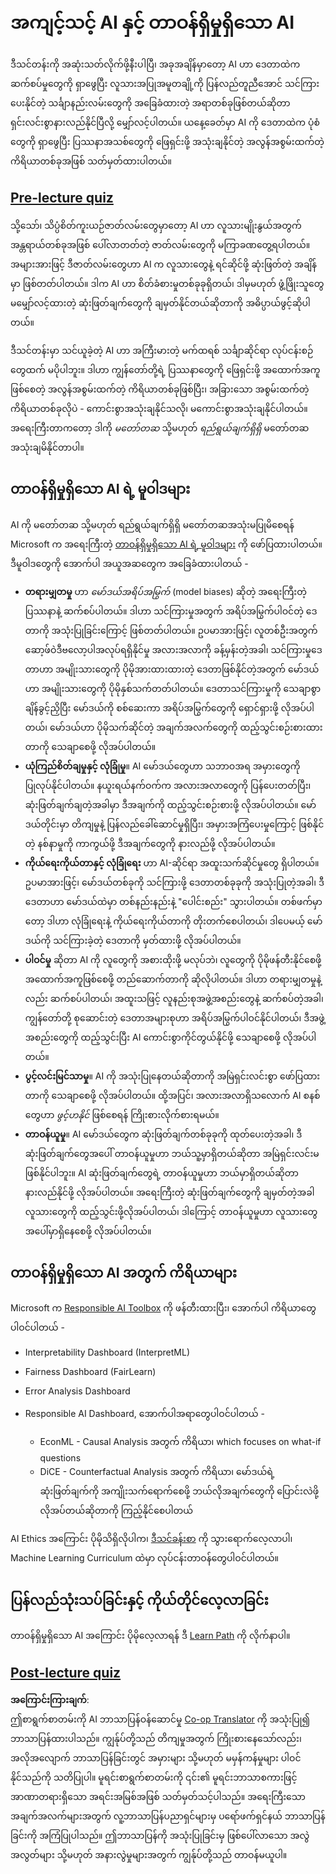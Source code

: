 <!--
CO_OP_TRANSLATOR_METADATA:
{
  "original_hash": "437c988596e751072e41a5aad3fcc5d9",
  "translation_date": "2025-08-25T21:26:48+00:00",
  "source_file": "lessons/7-Ethics/README.md",
  "language_code": "my"
}
-->
# အကျင့်သင့် AI နှင့် တာဝန်ရှိမှုရှိသော AI

ဒီသင်တန်းကို အဆုံးသတ်လိုက်ဖို့နီးပါပြီ၊ အခုအချိန်မှာတော့ AI ဟာ ဒေတာထဲက ဆက်စပ်မှုတွေကို ရှာဖွေပြီး လူသားအပြုအမူတချို့ကို ပြန်လည်တူညီအောင် သင်ကြားပေးနိုင်တဲ့ သင်္ချာနည်းလမ်းတွေကို အခြေခံထားတဲ့ အရာတစ်ခုဖြစ်တယ်ဆိုတာ ရှင်းလင်းစွာနားလည်နိုင်ပြီလို့ မျှော်လင့်ပါတယ်။ ယနေ့ခေတ်မှာ AI ကို ဒေတာထဲက ပုံစံတွေကို ရှာဖွေပြီး ပြဿနာအသစ်တွေကို ဖြေရှင်းဖို့ အသုံးချနိုင်တဲ့ အလွန်အစွမ်းထက်တဲ့ ကိရိယာတစ်ခုအဖြစ် သတ်မှတ်ထားပါတယ်။

## [Pre-lecture quiz](https://white-water-09ec41f0f.azurestaticapps.net/quiz/5/)

သို့သော်၊ သိပ္ပံစိတ်ကူးယဉ်ဇာတ်လမ်းတွေမှာတော့ AI ဟာ လူသားမျိုးနွယ်အတွက် အန္တရာယ်တစ်ခုအဖြစ် ပေါ်လာတတ်တဲ့ ဇာတ်လမ်းတွေကို မကြာခဏတွေ့ရပါတယ်။ အများအားဖြင့် ဒီဇာတ်လမ်းတွေဟာ AI က လူသားတွေနဲ့ ရင်ဆိုင်ဖို့ ဆုံးဖြတ်တဲ့ အချိန်မှာ ဖြစ်တတ်ပါတယ်။ ဒါက AI ဟာ စိတ်ခံစားမှုတစ်ခုခုရှိတယ်၊ ဒါမှမဟုတ် ဖွံ့ဖြိုးသူတွေ မမျှော်လင့်ထားတဲ့ ဆုံးဖြတ်ချက်တွေကို ချမှတ်နိုင်တယ်ဆိုတာကို အဓိပ္ပာယ်ဖွင့်ဆိုပါတယ်။

ဒီသင်တန်းမှာ သင်ယူခဲ့တဲ့ AI ဟာ အကြီးမားတဲ့ မက်ထရစ် သင်္ချာဆိုင်ရာ လုပ်ငန်းစဉ်တွေထက် မပိုပါဘူး။ ဒါဟာ ကျွန်တော်တို့ရဲ့ ပြဿနာတွေကို ဖြေရှင်းဖို့ အထောက်အကူဖြစ်စေတဲ့ အလွန်အစွမ်းထက်တဲ့ ကိရိယာတစ်ခုဖြစ်ပြီး၊ အခြားသော အစွမ်းထက်တဲ့ ကိရိယာတစ်ခုလိုပဲ - ကောင်းစွာအသုံးချနိုင်သလို၊ မကောင်းစွာအသုံးချနိုင်ပါတယ်။ အရေးကြီးတာကတော့ ဒါကို *မတော်တဆ* သို့မဟုတ် *ရည်ရွယ်ချက်ရှိရှိ* မတော်တဆအသုံးချမိနိုင်တာပါ။

## တာဝန်ရှိမှုရှိသော AI ရဲ့ မူဝါဒများ

AI ကို မတော်တဆ သို့မဟုတ် ရည်ရွယ်ချက်ရှိရှိ မတော်တဆအသုံးမပြုမိစေရန် Microsoft က အရေးကြီးတဲ့ [တာဝန်ရှိမှုရှိသော AI ရဲ့ မူဝါဒများ](https://www.microsoft.com/ai/responsible-ai?WT.mc_id=academic-77998-cacaste) ကို ဖော်ပြထားပါတယ်။ ဒီမူဝါဒတွေကို အောက်ပါ အယူအဆတွေက အခြေခံထားပါတယ် -

* **တရားမျှတမှု** ဟာ *မော်ဒယ်အရိပ်အမြွက်* (model biases) ဆိုတဲ့ အရေးကြီးတဲ့ ပြဿနာနဲ့ ဆက်စပ်ပါတယ်။ ဒါဟာ သင်ကြားမှုအတွက် အရိပ်အမြွက်ပါဝင်တဲ့ ဒေတာကို အသုံးပြုခြင်းကြောင့် ဖြစ်တတ်ပါတယ်။ ဥပမာအားဖြင့်၊ လူတစ်ဦးအတွက် ဆော့ဖ်ဝဲဒီဗလော့ပါအလုပ်ရရှိနိုင်မှု အလားအလာကို ခန့်မှန်းတဲ့အခါ၊ သင်ကြားမှုဒေတာဟာ အမျိုးသားတွေကို ပိုမိုအားထားထားတဲ့ ဒေတာဖြစ်နိုင်တဲ့အတွက် မော်ဒယ်ဟာ အမျိုးသားတွေကို ပိုမိုနှစ်သက်တတ်ပါတယ်။ ဒေတာသင်ကြားမှုကို သေချာစွာ ချိန်ခွင့်ညှိပြီး မော်ဒယ်ကို စစ်ဆေးကာ အရိပ်အမြွက်တွေကို ရှောင်ရှားဖို့ လိုအပ်ပါတယ်၊ မော်ဒယ်ဟာ ပိုမိုသက်ဆိုင်တဲ့ အချက်အလက်တွေကို ထည့်သွင်းစဉ်းစားထားတာကို သေချာစေဖို့ လိုအပ်ပါတယ်။
* **ယုံကြည်စိတ်ချမှုနှင့် လုံခြုံမှု**။ AI မော်ဒယ်တွေဟာ သဘာဝအရ အမှားတွေကို ပြုလုပ်နိုင်ပါတယ်။ နယူးရယ်နက်ဝက်က အလားအလာတွေကို ပြန်ပေးတတ်ပြီး၊ ဆုံးဖြတ်ချက်ချတဲ့အခါမှာ ဒီအချက်ကို ထည့်သွင်းစဉ်းစားဖို့ လိုအပ်ပါတယ်။ မော်ဒယ်တိုင်းမှာ တိကျမှုနဲ့ ပြန်လည်ခေါ်ဆောင်မှုရှိပြီး၊ အမှားအကြံပေးမှုကြောင့် ဖြစ်နိုင်တဲ့ နစ်နာမှုကို ကာကွယ်ဖို့ ဒီအချက်တွေကို နားလည်ဖို့ လိုအပ်ပါတယ်။
* **ကိုယ်ရေးကိုယ်တာနှင့် လုံခြုံရေး** ဟာ AI-ဆိုင်ရာ အထူးသက်ဆိုင်မှုတွေ ရှိပါတယ်။ ဥပမာအားဖြင့်၊ မော်ဒယ်တစ်ခုကို သင်ကြားဖို့ ဒေတာတစ်ခုခုကို အသုံးပြုတဲ့အခါ၊ ဒီဒေတာဟာ မော်ဒယ်ထဲမှာ တစ်နည်းနည်းနဲ့ "ပေါင်းစည်း" သွားပါတယ်။ တစ်ဖက်မှာတော့ ဒါဟာ လုံခြုံရေးနဲ့ ကိုယ်ရေးကိုယ်တာကို တိုးတက်စေပါတယ်၊ ဒါပေမယ့် မော်ဒယ်ကို သင်ကြားခဲ့တဲ့ ဒေတာကို မှတ်ထားဖို့ လိုအပ်ပါတယ်။
* **ပါဝင်မှု** ဆိုတာ AI ကို လူတွေကို အစားထိုးဖို့ မလုပ်ဘဲ၊ လူတွေကို ပိုမိုဖန်တီးနိုင်စေဖို့ အထောက်အကူဖြစ်စေဖို့ တည်ဆောက်တာကို ဆိုလိုပါတယ်။ ဒါဟာ တရားမျှတမှုနဲ့လည်း ဆက်စပ်ပါတယ်၊ အထူးသဖြင့် လူနည်းစုအဖွဲ့အစည်းတွေနဲ့ ဆက်စပ်တဲ့အခါ၊ ကျွန်တော်တို့ စုဆောင်းတဲ့ ဒေတာအများစုဟာ အရိပ်အမြွက်ပါဝင်နိုင်ပါတယ်၊ ဒီအဖွဲ့အစည်းတွေကို ထည့်သွင်းပြီး AI ကောင်းစွာကိုင်တွယ်နိုင်ဖို့ သေချာစေဖို့ လိုအပ်ပါတယ်။
* **ပွင့်လင်းမြင်သာမှု**။ AI ကို အသုံးပြုနေတယ်ဆိုတာကို အမြဲရှင်းလင်းစွာ ဖော်ပြထားတာကို သေချာစေဖို့ လိုအပ်ပါတယ်။ ထို့အပြင်၊ အလားအလာရှိသလောက် AI စနစ်တွေဟာ *ဖွင့်ဟနိုင်* ဖြစ်စေရန် ကြိုးစားလိုက်စားရမယ်။
* **တာဝန်ယူမှု**။ AI မော်ဒယ်တွေက ဆုံးဖြတ်ချက်တစ်ခုခုကို ထုတ်ပေးတဲ့အခါ၊ ဒီဆုံးဖြတ်ချက်တွေအပေါ် တာဝန်ယူမှုဟာ ဘယ်သူ့မှာရှိတယ်ဆိုတာ အမြဲရှင်းလင်းမဖြစ်နိုင်ပါဘူး။ AI ဆုံးဖြတ်ချက်တွေရဲ့ တာဝန်ယူမှုဟာ ဘယ်မှာရှိတယ်ဆိုတာ နားလည်နိုင်ဖို့ လိုအပ်ပါတယ်။ အရေးကြီးတဲ့ ဆုံးဖြတ်ချက်တွေကို ချမှတ်တဲ့အခါ လူသားတွေကို ထည့်သွင်းဖို့လိုအပ်ပါတယ်၊ ဒါကြောင့် တာဝန်ယူမှုဟာ လူသားတွေအပေါ်မှာရှိနေစေဖို့ လိုအပ်ပါတယ်။

## တာဝန်ရှိမှုရှိသော AI အတွက် ကိရိယာများ

Microsoft က [Responsible AI Toolbox](https://github.com/microsoft/responsible-ai-toolbox) ကို ဖန်တီးထားပြီး၊ အောက်ပါ ကိရိယာတွေပါဝင်ပါတယ် -

* Interpretability Dashboard (InterpretML)
* Fairness Dashboard (FairLearn)
* Error Analysis Dashboard
* Responsible AI Dashboard, အောက်ပါအရာတွေပါဝင်ပါတယ် -

   - EconML - Causal Analysis အတွက် ကိရိယာ၊ which focuses on what-if questions
   - DiCE - Counterfactual Analysis အတွက် ကိရိယာ၊ မော်ဒယ်ရဲ့ ဆုံးဖြတ်ချက်ကို အကျိုးသက်ရောက်စေဖို့ ဘယ်လိုအချက်တွေကို ပြောင်းလဲဖို့ လိုအပ်တယ်ဆိုတာကို ကြည့်နိုင်စေပါတယ်

AI Ethics အကြောင်း ပိုမိုသိရှိလိုပါက၊ [ဒီသင်ခန်းစာ](https://github.com/microsoft/ML-For-Beginners/tree/main/1-Introduction/3-fairness?WT.mc_id=academic-77998-cacaste) ကို သွားရောက်လေ့လာပါ၊ Machine Learning Curriculum ထဲမှာ လုပ်ငန်းတာဝန်တွေပါဝင်ပါတယ်။

## ပြန်လည်သုံးသပ်ခြင်းနှင့် ကိုယ်တိုင်လေ့လာခြင်း

တာဝန်ရှိမှုရှိသော AI အကြောင်း ပိုမိုလေ့လာရန် ဒီ [Learn Path](https://docs.microsoft.com/learn/modules/responsible-ai-principles/?WT.mc_id=academic-77998-cacaste) ကို လိုက်နာပါ။

## [Post-lecture quiz](https://white-water-09ec41f0f.azurestaticapps.net/quiz/6/)

**အကြောင်းကြားချက်**:  
ဤစာရွက်စာတမ်းကို AI ဘာသာပြန်ဝန်ဆောင်မှု [Co-op Translator](https://github.com/Azure/co-op-translator) ကို အသုံးပြု၍ ဘာသာပြန်ထားပါသည်။ ကျွန်ုပ်တို့သည် တိကျမှုအတွက် ကြိုးစားနေသော်လည်း၊ အလိုအလျောက် ဘာသာပြန်ခြင်းတွင် အမှားများ သို့မဟုတ် မမှန်ကန်မှုများ ပါဝင်နိုင်သည်ကို သတိပြုပါ။ မူရင်းစာရွက်စာတမ်းကို ၎င်း၏ မူရင်းဘာသာစကားဖြင့် အာဏာတရားရှိသော အရင်းအမြစ်အဖြစ် သတ်မှတ်သင့်ပါသည်။ အရေးကြီးသော အချက်အလက်များအတွက် လူ့ဘာသာပြန်ပညာရှင်များမှ ပရော်ဖက်ရှင်နယ် ဘာသာပြန်ခြင်းကို အကြံပြုပါသည်။ ဤဘာသာပြန်ကို အသုံးပြုခြင်းမှ ဖြစ်ပေါ်လာသော အလွဲအလွတ်များ သို့မဟုတ် အနားလွဲမှုများအတွက် ကျွန်ုပ်တို့သည် တာဝန်မယူပါ။
